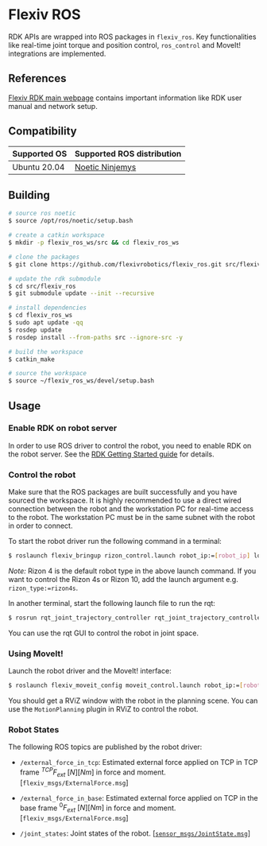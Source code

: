 # Flexiv ROS

RDK APIs are wrapped into ROS packages in `flexiv_ros`. Key functionalities like real-time joint torque and position control, `ros_control` and MoveIt! integrations are implemented.

## References

[Flexiv RDK main webpage](https://rdk.flexiv.com/) contains important information like RDK user manual and network setup.

## Compatibility

| **Supported OS**          | **Supported ROS distribution**                  |
|---------------------------|-------------------------------------------------|
| Ubuntu 20.04              | [Noetic Ninjemys](https://wiki.ros.org/noetic/) |

## Building

```bash
# source ros noetic
$ source /opt/ros/noetic/setup.bash

# create a catkin workspace
$ mkdir -p flexiv_ros_ws/src && cd flexiv_ros_ws

# clone the packages
$ git clone https://github.com/flexivrobotics/flexiv_ros.git src/flexiv_ros

# update the rdk submodule
$ cd src/flexiv_ros
$ git submodule update --init --recursive

# install dependencies
$ cd flexiv_ros_ws
$ sudo apt update -qq
$ rosdep update
$ rosdep install --from-paths src --ignore-src -y

# build the workspace
$ catkin_make

# source the workspace
$ source ~/flexiv_ros_ws/devel/setup.bash
```

## Usage

### Enable RDK on robot server

In order to use ROS driver to control the robot, you need to enable RDK on the robot server. See the [RDK Getting Started guide](https://rdk.flexiv.com/manual/getting_started.html) for details.

### Control the robot

Make sure that the ROS packages are built successfully and you have sourced the workspace. It is highly recommended to use a direct wired connection between the robot and the workstation PC for real-time access to the robot. The workstation PC must be in the same subnet with the robot in order to connect.

To start the robot driver run the following command in a terminal:

```bash
$ roslaunch flexiv_bringup rizon_control.launch robot_ip:=[robot_ip] local_ip:=[local_ip]
```

*Note:* Rizon 4 is the default robot type in the above launch command. If you want to control the Rizon 4s or Rizon 10, add the launch argument e.g. `rizon_type:=rizon4s`.

In another terminal, start the following launch file to run the rqt:

```bash
$ rosrun rqt_joint_trajectory_controller rqt_joint_trajectory_controller
```

You can use the rqt GUI to control the robot in joint space.

### Using MoveIt!

Launch the robot driver and the MoveIt! interface:

```bash
$ roslaunch flexiv_moveit_config moveit_control.launch robot_ip:=[robot_ip] local_ip:=[local_ip]
```

You should get a RViZ window with the robot in the planning scene. You can use the `MotionPlanning` plugin in RViZ to control the robot.

### Robot States

The following ROS topics are published by the robot driver:

- `/external_force_in_tcp`: Estimated external force applied on TCP in TCP frame $^{TCP}F_{ext}~[N][Nm]$ in force and moment. [`flexiv_msgs/ExternalForce.msg`]

- `/external_force_in_base`: Estimated external force applied on TCP in the base frame $^{0}F_{ext}~[N][Nm]$ in force and moment. [`flexiv_msgs/ExternalForce.msg`]

- `/joint_states`: Joint states of the robot. [[`sensor_msgs/JointState.msg`](https://docs.ros.org/en/noetic/api/sensor_msgs/html/msg/JointState.html)]

